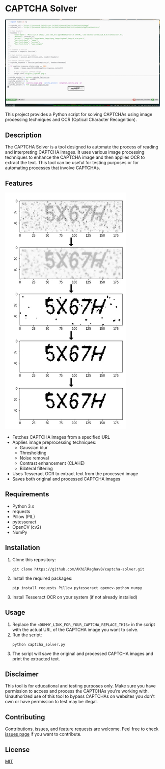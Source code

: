 # CAPTCHA Solver
![inAction](Images/inAction.png)


This project provides a Python script for solving CAPTCHAs using image processing techniques and OCR (Optical Character Recognition).

## Description

The CAPTCHA Solver is a tool designed to automate the process of reading and interpreting CAPTCHA images. It uses various image processing techniques to enhance the CAPTCHA image and then applies OCR to extract the text. This tool can be useful for testing purposes or for automating processes that involve CAPTCHAs.

## Features
![process](Images/process.png)

- Fetches CAPTCHA images from a specified URL
- Applies image preprocessing techniques:
  - Gaussian blur
  - Thresholding
  - Noise removal
  - Contrast enhancement (CLAHE)
  - Bilateral filtering
- Uses Tesseract OCR to extract text from the processed image
- Saves both original and processed CAPTCHA images

## Requirements

- Python 3.x
- requests
- Pillow (PIL)
- pytesseract
- OpenCV (cv2)
- NumPy

## Installation

1. Clone this repository:
   ```
   git clone https://github.com/AKhilRaghav0/captcha-solver.git
   ```
2. Install the required packages:
   ```
   pip install requests Pillow pytesseract opencv-python numpy
   ```
3. Install Tesseract OCR on your system (if not already installed)

## Usage

1. Replace the `<DUMMY_LINK_FOR_YOUR_CAPTCHA_REPLACE_THIS>` in the script with the actual URL of the CAPTCHA image you want to solve.
2. Run the script:
   ```
   python captcha_solver.py
   ```
3. The script will save the original and processed CAPTCHA images and print the extracted text.

## Disclaimer

This tool is for educational and testing purposes only. Make sure you have permission to access and process the CAPTCHAs you're working with. Unauthorized use of this tool to bypass CAPTCHAs on websites you don't own or have permission to test may be illegal.

## Contributing

Contributions, issues, and feature requests are welcome. Feel free to check [issues page](https://github.com/AKhilRaghav0/captcha-solver/issues) if you want to contribute.

## License

[MIT](https://choosealicense.com/licenses/mit/)
